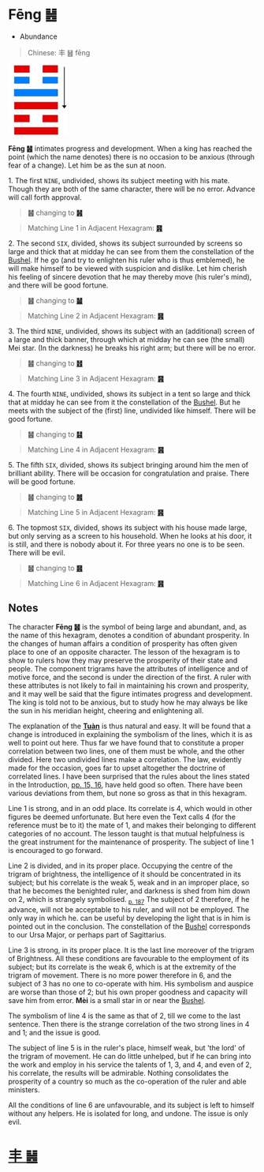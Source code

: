 # Fēng ䷶

* Abundance

> Chinese: 丰 ䷶ fēng

<a id="p-183"></a>

<img src="shapes/55.10.jpg" width="121" alt="丰">

**Fēng ䷶** intimates progress and development. When a king has reached the point (which the name denotes) there is no occasion to be anxious (through fear of a change). Let him be as the sun at noon.

1.<a name="55.1"></a> The first `NINE`, undivided, shows its subject meeting with his mate. Though they are both of the same character, there will be no error. Advance will call forth approval.

> **䷶** changing to [**䷽**](e5b08fe8bf87xiaoguo.md#62.1)

> Matching Line 1 in Adjacent Hexagram: [**䷷**](e69785lv.md#56.1)

2.<a name="55.2"></a> The second `SIX`, divided, shows its subject surrounded by screens so large and thick that at midday he can see from them the constellation of the [Bushel](https://everything2.com/title/Northern+Bushel). If he go (and try to enlighten his ruler who is thus emblemed), he will make himself to be viewed with suspicion and dislike. Let him cherish his feeling of sincere devotion that he may thereby move (his ruler's mind), and there will be good fortune.

> **䷶** changing to [**䷡**](e5a4a7e5a3aedazhuang.md#34.2)

> Matching Line 2 in Adjacent Hexagram: [**䷷**](e69785lv.md#56.2)

3.<a name="55.3"></a> The third `NINE`, undivided, shows its subject with an (additional) screen of a large and thick banner, through which at midday he can see (the small) Mei star. (In the darkness) he breaks his right arm; but there will be no error.

> **䷶** changing to [**䷲**](e99c87zhen.md#51.3)

> Matching Line 3 in Adjacent Hexagram: [**䷷**](e69785lv.md#56.3)

<a id="p-184"></a>

4.<a name="55.4"></a> The fourth `NINE`, undivided, shows its subject in a tent so large and thick that at midday he can see from it the constellation of the [Bushel](https://everything2.com/title/Northern+Bushel). But he meets with the subject of the (first) line, undivided like himself. There will be good fortune.

> **䷶** changing to [**䷣**](e6988ee5a4b7mingyi.md#36.4)

> Matching Line 4 in Adjacent Hexagram: [**䷷**](e69785lv.md#56.4)

5.<a name="55.5"></a> The fifth `SIX`, divided, shows its subject bringing around him the men of brilliant ability. There will be occasion for congratulation and praise. There will be good fortune.

> **䷶** changing to [**䷰**](e99da9ge.md#49.5)

> Matching Line 5 in Adjacent Hexagram: [**䷷**](e69785lv.md#56.5)

6.<a name="55.6"></a> The topmost `SIX`, divided, shows its subject with his house made large, but only serving as a screen to his household. When he looks at his door, it is still, and there is nobody about it. For three years no one is to be seen. There will be evil.

> **䷶** changing to [**䷝**](e7a6bbli.md#30.6)

> Matching Line 6 in Adjacent Hexagram: [**䷷**](e69785lv.md#56.6)

<a id="p-185"></a>

## Notes

The character **Fēng ䷶** is the symbol of being large and abundant, and, as the name of this hexagram, denotes a condition of abundant prosperity. In the changes of human affairs a condition of prosperity has often given place to one of an opposite character. The lesson of the hexagram is to show to rulers how they may preserve the prosperity of their state and people. The component trigrams have the attributes of intelligence and of motive force, and the second is under the direction of the first. A ruler with these attributes is not likely to fail in maintaining his crown and prosperity, and it may well be said that the figure intimates progress and development. The king is told not to be anxious, but to study how he may always be like the sun in his meridian height, cheering and enlightening all.

The explanation of the [**Tuàn**](https://en.wikipedia.org/wiki/Ten_Wings) is thus natural and easy. It will be found that a change is introduced in explaining the symbolism of the lines, which it is as well to point out here. Thus far we have found that to constitute a proper correlation between two lines, one of them must be whole, and the other divided. Here two undivided lines make a correlation. The law, evidently made for the occasion, goes far to upset altogether the doctrine of correlated lines. I have been surprised that the rules about the lines stated in the Introduction, [pp. 15, 16](https://sacred-texts.com/ich/icintr02.htm#page_15), have held good so often. There have been various deviations from them, but none so gross as that in this hexagram.

Line 1 is strong, and in an odd place. Its correlate is 4, which would in other figures be deemed unfortunate. But here even the Text calls 4 (for the reference must be to it) the mate of 1, and makes their belonging to different categories of no account. The lesson taught is that mutual helpfulness is the great instrument for the maintenance of prosperity. The subject of line 1 is encouraged to go forward.

Line 2 is divided, and in its proper place. Occupying the centre of the trigram of brightness, the intelligence of it should be concentrated in its subject; but his correlate is the weak 5, weak and in an improper place, so that he becomes the benighted ruler, and darkness is shed from him down on 2, which is strangely symbolised. <sub>[p. 187](e69785lv.md#p-187)</sub> The subject of 2 therefore, if he advance, will not be acceptable to his ruler, and will not be employed. The only way in which he. can be useful by developing the light that is in him is pointed out in the conclusion. The constellation of the [Bushel](https://everything2.com/title/Northern+Bushel) corresponds to our Ursa Major, or perhaps part of Sagittarius.

Line 3 is strong, in its proper place. It is the last line moreover of the trigram of Brightness. All these conditions are favourable to the employment of its subject; but its correlate is the weak 6, which is at the extremity of the trigram of movement. There is no more power therefore in 6, and the subject of 3 has no one to co-operate with him. His symbolism and auspice are worse than those of 2; but his own proper goodness and capacity will save him from error. **Mèi** is a small star in or near the [Bushel](https://everything2.com/title/Northern+Bushel).

The symbolism of line 4 is the same as that of 2, till we come to the last sentence. Then there is the strange correlation of the two strong lines in 4 and 1; and the issue is good.

The subject of line 5 is in the ruler's place, himself weak, but 'the lord' of the trigram of movement. He can do little unhelped, but if he can bring into the work and employ in his service the talents of 1, 3, and 4, and even of 2, his correlate, the results will be admirable. Nothing consolidates the prosperity of a country so much as the co-operation of the ruler and able ministers.

All the conditions of line 6 are unfavourable, and its subject is left to himself without any helpers. He is isolated for long, and undone. The issue is only evil.

# [丰 ䷶](e4b8b0feng_cn.md)
